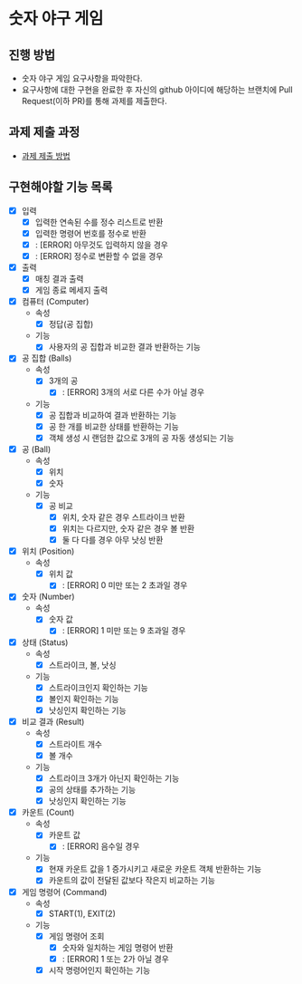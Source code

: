 # 숫자 야구 게임

## 진행 방법

* 숫자 야구 게임 요구사항을 파악한다.
* 요구사항에 대한 구현을 완료한 후 자신의 github 아이디에 해당하는 브랜치에 Pull Request(이하 PR)를 통해 과제를 제출한다.

## 과제 제출 과정

* [과제 제출 방법](https://github.com/next-step/nextstep-docs/tree/master/precourse)

## 구현해야할 기능 목록

- [x] 입력
    - [x] 입력한 연속된 수를 정수 리스트로 반환
    - [x] 입력한 명령어 번호를 정수로 반환
    - [x] : [ERROR] 아무것도 입력하지 않을 경우
    - [x] : [ERROR] 정수로 변환할 수 없을 경우

- [x] 출력
    - [x] 매칭 결과 출력
    - [x] 게임 종료 메세지 출력

- [x] 컴퓨터 (Computer)
    - 속성
        - [x] 정답(공 집합)
    - 기능
        - [x] 사용자의 공 집합과 비교한 결과 반환하는 기능

- [x] 공 집합 (Balls)
    - 속성
        - [x] 3개의 공
            - [x] : [ERROR] 3개의 서로 다른 수가 아닐 경우
    - 기능
        - [x] 공 집합과 비교하여 결과 반환하는 기능
        - [x] 공 한 개를 비교한 상태를 반환하는 기능
        - [x] 객체 생성 시 랜덤한 값으로 3개의 공 자동 생성되는 기능

- [x] 공 (Ball)
    - 속성
        - [x] 위치
        - [x] 숫자
    - 기능
        - [x] 공 비교
            - [x] 위치, 숫자 같은 경우 스트라이크 반환
            - [x] 위치는 다르지만, 숫자 같은 경우 볼 반환
            - [x] 둘 다 다를 경우 아무 낫싱 반환

- [x] 위치 (Position)
    - 속성
        - [x] 위치 값
            - [x] : [ERROR] 0 미만 또는 2 초과일 경우

- [x] 숫자 (Number)
    - 속성
        - [x] 숫자 값
            - [x] : [ERROR] 1 미만 또는 9 초과일 경우

- [x] 상태 (Status)
    - 속성
        - [x] 스트라이크, 볼, 낫싱
    - 기능
        - [x] 스트라이크인지 확인하는 기능
        - [x] 볼인지 확인하는 기능
        - [x] 낫싱인지 확인하는 기능

- [x] 비교 결과 (Result)
    - 속성
        - [x] 스트라이트 개수
        - [x] 볼 개수
    - 기능
        - [x] 스트라이크 3개가 아닌지 확인하는 기능
        - [x] 공의 상태를 추가하는 기능
        - [x] 낫싱인지 확인하는 기능

- [x] 카운트 (Count)
    - 속성
        - [x] 카운트 값
            - [x] : [ERROR] 음수일 경우
    - 기능
        - [x] 현재 카운트 값을 1 증가시키고 새로운 카운트 객체 반환하는 기능
        - [x] 카운트의 값이 전달된 값보다 작은지 비교하는 기능

- [x] 게임 명령어 (Command)
    - 속성
        - [x] START(1), EXIT(2)

    - 기능
        - [x] 게임 명령어 조회
            - [x] 숫자와 일치하는 게임 명령어 반환
            - [x] : [ERROR] 1 또는 2가 아닐 경우
        - [x] 시작 명령어인지 확인하는 기능
